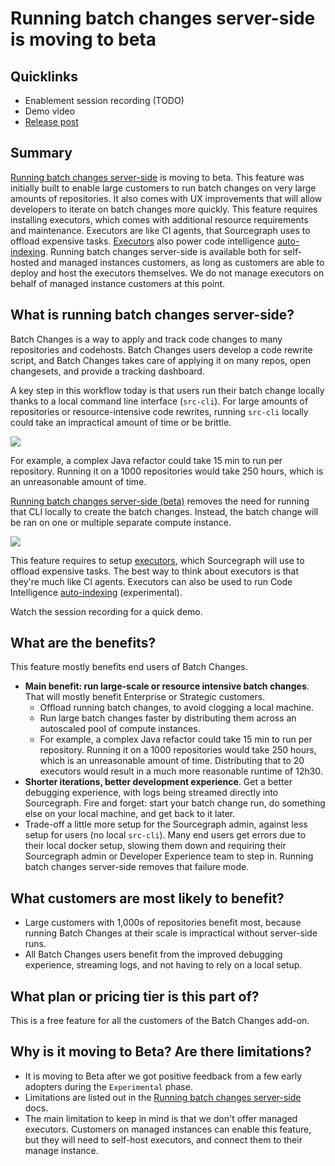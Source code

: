 # Running batch changes server-side is moving to beta

## Quicklinks

- Enablement session recording (TODO)
- Demo video
- [Release post](https://github.com/sourcegraph/about/pull/5471)

## Summary

[Running batch changes server-side](https://docs.sourcegraph.com/batch_changes/explanations/server_side#limitations) is moving to beta. This feature was initially built to enable large customers to run batch changes on very large amounts of repositories. It also comes with UX improvements that will allow developers to iterate on batch changes more quickly. This feature requires installing executors, which comes with additional resource requirements and maintenance. Executors are like CI agents, that Sourcegraph uses to offload expensive tasks. [Executors](https://docs.sourcegraph.com/admin/executors) also power code intelligence [auto-indexing](https://docs.sourcegraph.com/code_intelligence/explanations/auto_indexing). Running batch changes server-side is available both for self-hosted and managed instances customers, as long as customers are able to deploy and host the executors themselves. We do not manage executors on behalf of managed instance customers at this point.

## What is running batch changes server-side?

Batch Changes is a way to apply and track code changes to many repositories and codehosts. Batch Changes users develop a code rewrite script, and Batch Changes takes care of applying it on many repos, open changesets, and provide a tracking dashboard.

A key step in this workflow today is that users run their batch change locally thanks to a local command line interface (`src-cli`). For large amounts of repositories or resource-intensive code rewrites, running `src-cli` locally could take an impractical amount of time or be brittle.

![](https://storage.googleapis.com/sourcegraph-assets/enablement-ssbc-beta/local-run.png)

For example, a complex Java refactor could take 15 min to run per repository. Running it on a 1000 repositories would take 250 hours, which is an unreasonable amount of time.

[Running batch changes server-side (beta)](https://docs.sourcegraph.com/batch_changes/explanations/server_side) removes the need for running that CLI locally to create the batch changes. Instead, the batch change will be ran on one or multiple separate compute instance.

![](https://storage.googleapis.com/sourcegraph-assets/enablement-ssbc-beta/server-side-run.png)

This feature requires to setup [executors](https://docs.sourcegraph.com/admin/executors), which Sourcegraph will use to offload expensive tasks. The best way to think about executors is that they're much like CI agents. Executors can also be used to run Code Intelligence [auto-indexing](https://docs.sourcegraph.com/code_intelligence/how-to/enable_auto_indexing) (experimental).

Watch the session recording for a quick demo.

## What are the benefits?

This feature mostly benefits end users of Batch Changes.

- **Main benefit: run large-scale or resource intensive batch changes**. That will mostly benefit Enterprise or Strategic customers.
  - Offload running batch changes, to avoid clogging a local machine.
  - Run large batch changes faster by distributing them across an autoscaled pool of compute instances.
  - For example, a complex Java refactor could take 15 min to run per repository. Running it on a 1000 repositories would take 250 hours, which is an unreasonable amount of time. Distributing that to 20 executors would result in a much more reasonable runtime of 12h30.
- **Shorter iterations, better development experience**. Get a better debugging experience, with logs being streamed directly into Sourcegraph. Fire and forget: start your batch change run, do something else on your local machine, and get back to it later.
- Trade-off a little more setup for the Sourcegraph admin, against less setup for users (no local `src-cli`). Many end users get errors due to their local docker setup, slowing them down and requiring their Sourcegraph admin or Developer Experience team to step in. Running batch changes server-side removes that failure mode.

## What customers are most likely to benefit?

- Large customers with 1,000s of repositories benefit most, because running Batch Changes at their scale is impractical without server-side runs.
- All Batch Changes users benefit from the improved debugging experience, streaming logs, and not having to rely on a local setup.

## What plan or pricing tier is this part of?

This is a free feature for all the customers of the Batch Changes add-on.

## Why is it moving to Beta? Are there limitations?

- It is moving to Beta after we got positive feedback from a few early adopters during the `Experimental` phase.
- Limitations are listed out in the [Running batch changes server-side](https://docs.sourcegraph.com/batch_changes/explanations/server_side#limitations) docs.
- The main limitation to keep in mind is that we don't offer managed executors. Customers on managed instances can enable this feature, but they will need to self-host executors, and connect them to their manage instance.
